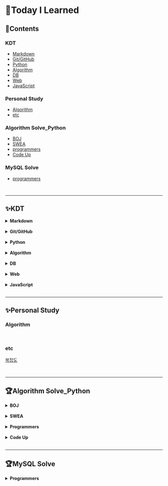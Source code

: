 # :book:**Today I Learned**

## :memo:**Contents**

### **KDT**

- [Markdown](#markdown)
- [Git/GitHub](#git)
- [Python](#python)
- [Algorithm](#algorithm)
- [DB](#db)
- [Web](#web)
- [JavaScript](#javascript)

### **Personal Study**

- [Algorithm](#algorithm-1)
- [etc](#etc)

### **Algorithm Solve_Python**

- [BOJ](#boj)
- [SWEA](#swea)
- [programmers](#programmers)
- [Code Up](#code-up)

### **MySQL Solve**

- [programmers](#programmers-1)


<br>

---

## :sparkles:**KDT**

<details id="markdown">
<summary><strong>Markdown</strong></summary>
<div markdown="1">
<br>

[Markdown](https://github.com/JiSuMun/TIL/blob/master/KDT_Multicampus/W01/221227_1.md)

</div>
</details>

<br>

<details id="git">
<summary><strong>Git/GitHub</strong></summary>
<div markdown="1">
<br>

[Git/GitHub_1: CLI, 버전 관리, Git 기본 명령어](https://github.com/JiSuMun/TIL/blob/master/KDT_Multicampus/W01/221227_2.md)

[Git/GitHub_2: 원격저장소 활용](https://github.com/JiSuMun/TIL/blob/master/KDT_Multicampus/W01/221228.md)

[Git/GitHub_3: Branch, Git Flow, 실습](https://github.com/JiSuMun/TIL/blob/master/KDT_Multicampus/W01/221229.md)

</div>
</details>

<br>

<details id="python">
<summary><strong>Python</strong></summary>
<div markdown="1">
<br>

[Python_1: Python 기초, 객체와 변수, 자료형, 연산자, 컨테이너](https://github.com/JiSuMun/TIL/blob/master/KDT_Multicampus/W02/230102.md)

[Python_2: 형 변환, 제어문(조건문, 반복문)](https://github.com/JiSuMun/TIL/blob/master/KDT_Multicampus/W02/230103.md)

[Python_3: 반복문, 함수](https://github.com/JiSuMun/TIL/blob/master/KDT_Multicampus/W02/230104.md)

[Python_4: 딕셔너리, 모듈, 표준 라이브러리, 에러와 예외](https://github.com/JiSuMun/TIL/blob/master/KDT_Multicampus/W02/230105.md)

[Python_5: 파일 입출력, JSON](https://github.com/JiSuMun/TIL/blob/master/KDT_Multicampus/W02/230106.md)

[Python_6: 메서드](https://github.com/JiSuMun/TIL/blob/master/KDT_Multicampus/W03/230109.md)

[Python_7: 사용자 정의 함수](https://github.com/JiSuMun/TIL/blob/master/KDT_Multicampus/W03/230110.md)

[Python_8: 사용자 정의 클래스](https://github.com/JiSuMun/TIL/blob/master/KDT_Multicampus/W03/230111.md)

[Python_9: 클래스와 상속, 조건표현식, enumerate 순회, Comprehension, lambda](https://github.com/JiSuMun/TIL/blob/master/KDT_Multicampus/W03/230112.md)

[Python_10: 외부 패키지 활용(requests), API, 프로젝트](https://github.com/JiSuMun/TIL/blob/master/KDT_Multicampus/W03/230113.md)

</div>
</details>

<br>

<details id="algorithm">
<summary><strong>Algorithm</strong></summary>
<div markdown="1">
<br>

[Algorithm_1: 기본 입출력](https://github.com/JiSuMun/TIL/blob/master/KDT_Multicampus/W04/230116.md)

[Algorithm_2: 시간 복잡도, 빅오 표기법, 리스트](https://github.com/JiSuMun/TIL/blob/master/KDT_Multicampus/W04/230117.md)

[Algorithm_3: 문자열](https://github.com/JiSuMun/TIL/blob/master/KDT_Multicampus/W04/230118.md)

[Algorithm_4: 딕셔너리(해시)](https://github.com/JiSuMun/TIL/blob/master/KDT_Multicampus/W04/230119.md)

[Algorithm_5: 스택, 큐](https://github.com/JiSuMun/TIL/blob/master/KDT_Multicampus/W05/230126.md)

[Algorithm_6: 힙, 셋](https://github.com/JiSuMun/TIL/blob/master/KDT_Multicampus/W05/230127.md)

[Algorithm_7: 이차원 리스트_이차원 리스트, 입력 받기](https://github.com/JiSuMun/TIL/blob/master/KDT_Multicampus/W06/230130.md)

[Algorithm_8: 이차원 리스트_순회, 전치, 회전](https://github.com/JiSuMun/TIL/blob/master/KDT_Multicampus/W06/230131.md)

[Algorithm_9: 완전 탐색](https://github.com/JiSuMun/TIL/blob/master/KDT_Multicampus/W06/230201.md)

[Algorithm_10: 그래프](https://github.com/JiSuMun/TIL/blob/master/KDT_Multicampus/W06/230202.md)

[Algorithm_11: 깊이우선탐색(DFS)](https://github.com/JiSuMun/TIL/blob/master/KDT_Multicampus/W07/230206.md)

[Algorithm_12: 단순 구현](https://github.com/JiSuMun/TIL/blob/master/KDT_Multicampus/W07/230207.md)

</div>
</details>

<br>

<details id="db">
<summary><strong>DB</strong></summary>
<div markdown="1">
<br>

[DB_1: 관계형 데이터베이스](https://github.com/JiSuMun/TIL/blob/master/KDT_Multicampus/W07/230208.md)

[DB_2: SQL_Querying Data, Sorting Data](https://github.com/JiSuMun/TIL/blob/master/KDT_Multicampus/W07/230209.md)

[DB_3: SQL_Filtering Data, Grouping Data](https://github.com/JiSuMun/TIL/blob/master/KDT_Multicampus/W08/230213.md)

[DB_4: SQL_Managing Tables, Modifying Data](https://github.com/JiSuMun/TIL/blob/master/KDT_Multicampus/W08/230214.md)

[DB_5: SQL_JOIN](https://github.com/JiSuMun/TIL/blob/master/KDT_Multicampus/W08/230215.md)

[DB_6: SQL_Subquery, Conditional Statements](https://github.com/JiSuMun/TIL/blob/master/KDT_Multicampus/W08/230216.md)

[DB_7: SQL_Transactions, Triggers](https://github.com/JiSuMun/TIL/blob/master/KDT_Multicampus/W09/230220.md)

[DB_7: SQL_Transactions, Triggers](https://github.com/JiSuMun/TIL/blob/master/KDT_Multicampus/W09/230220.md)

[DB_Test: 오답](https://github.com/JiSuMun/TIL/blob/master/KDT_Multicampus/W09/230224.md)

</div>
</details>

<br>

<details id="web">
<summary><strong>Web</strong></summary>
<div markdown="1">
<br>

[WEB_1: HTML, CSS 기초](https://github.com/JiSuMun/TIL/blob/master/KDT_Multicampus/W09/230222.md)

[WEB_2: BOX](https://github.com/JiSuMun/TIL/blob/master/KDT_Multicampus/W09/230223.md)

[WEB_3: Position](https://github.com/JiSuMun/TIL/blob/master/KDT_Multicampus/W10/230227.md)

[WEB_4: FlexBox](https://github.com/JiSuMun/TIL/blob/master/KDT_Multicampus/W10/230228.md)

[WEB_5: Semantics](https://github.com/JiSuMun/TIL/blob/master/KDT_Multicampus/W10/230302.md)

[WEB_6: Bootstrap_1](https://github.com/JiSuMun/TIL/blob/master/KDT_Multicampus/W11/230306.md)

[WEB_7: Bootstrap_2_Grid system](https://github.com/JiSuMun/TIL/blob/master/KDT_Multicampus/W11/230307.md)

[WEB_8: Bootstrap_3_Grid system Breakpoints](https://github.com/JiSuMun/TIL/blob/master/KDT_Multicampus/W11/230308.md)


</div>
</details>

<br>

<details id="javascript">
<summary><strong>JavaScript</strong></summary>
<div markdown="1">
<br>

[JavaScript_1: DOM](https://github.com/JiSuMun/TIL/blob/master/KDT_Multicampus/W12/230313.md)

[JavaScript_2: Basic syntax](https://github.com/JiSuMun/TIL/blob/master/KDT_Multicampus/W12/230314.md)

[JavaScript_3: Functions](https://github.com/JiSuMun/TIL/blob/master/KDT_Multicampus/W12/230315_1.md)

[JavaScript_4: Object](https://github.com/JiSuMun/TIL/blob/master/KDT_Multicampus/W12/230315_2.md)

[JavaScript_5: Array](https://github.com/JiSuMun/TIL/blob/master/KDT_Multicampus/W12/230315_3.md)

[JavaScript_6: Controlling event](https://github.com/JiSuMun/TIL/blob/master/KDT_Multicampus/W12/230316.md)

</div>
</details>

<br>

---

## :sparkles:**Personal Study**

### **Algorithm**



<br/>

### **etc**
[복잡도](https://github.com/JiSuMun/TIL/blob/master/Private_Study/Complexity.md)

<br/>



---

## :trophy:**Algorithm Solve_Python**

<details id="boj">
<summary><strong>BOJ</strong></summary>
<div markdown="1">
<br>

#### Gold I
[]()　[]()

#### Gold II
[]()　[]()

#### Gold III
[]()　[]()

#### Gold IV
[]()　[]()

#### Gold V
[]()　[]()

#### Silver I
[]()　[]()

#### Silver II
[1012_유기농 배추](https://github.com/JiSuMun/TIL/blob/master/BOJ/Silver_II/1012.py)　[]()　[]()

#### Silver III
[20291_파일 정리](https://github.com/JiSuMun/TIL/blob/master/BOJ/Silver_III/20291.py)　[]()

#### Silver IV
[1018_체스판 다시 칠하기](https://github.com/JiSuMun/TIL/blob/master/BOJ/Silver_IV/1018.py)　[1065_한수](https://github.com/JiSuMun/TIL/blob/master/BOJ/Silver_IV/1065.py)　[1269_대칭 차집합](https://github.com/JiSuMun/TIL/blob/master/BOJ/Silver_IV/1269.py)　[1302_베스트셀러](https://github.com/JiSuMun/TIL/blob/master/BOJ/Silver_IV/1302.py)　[10866_덱](https://github.com/JiSuMun/TIL/blob/master/BOJ/Silver_IV/10866.py)　[]()

#### Silver V
[1181_단어 정렬](https://github.com/JiSuMun/TIL/blob/master/BOJ/Silver_V/1181.py)　[1193_분수찾기](https://github.com/JiSuMun/TIL/blob/master/BOJ/Silver_V/1193.py)　[1251_단어 나누기](https://github.com/JiSuMun/TIL/blob/master/BOJ/Silver_V/1251.py)　[1316_그룹 단어 체커](https://github.com/JiSuMun/TIL/blob/master/BOJ/Silver_V/1316.py)　[1436_영화감독 숌](https://github.com/JiSuMun/TIL/blob/master/BOJ/Silver_V/1436.py)　[2167_2차원 배열의 합](https://github.com/JiSuMun/TIL/blob/master/BOJ/Silver_V/2167.py)　[2941_크로아티아 알파벳](https://github.com/JiSuMun/TIL/blob/master/BOJ/Silver_V/2941.py)　[2581_소수](https://github.com/JiSuMun/TIL/blob/master/BOJ/Silver_V/2581.py)　[]()　[]()

#### Bronze I
[1110_더하기 사이클](https://github.com/JiSuMun/TIL/blob/master/BOJ/Bronze_I/1110.py)　[1157_단어 공부](https://github.com/JiSuMun/TIL/blob/master/BOJ/Bronze_I/1157.py)　[1259_팰린드롬수](https://github.com/JiSuMun/TIL/blob/master/BOJ/Bronze_I/1259.py)　[1526_가장 큰 금민수](https://github.com/JiSuMun/TIL/blob/master/BOJ/Bronze_I/1526.py)　[1546_평균](https://github.com/JiSuMun/TIL/blob/master/BOJ/Bronze_I/1546.py)　[2869_달팽이는 올라가고 싶다](https://github.com/JiSuMun/TIL/blob/master/BOJ/Bronze_I/2869.py)　[]()

#### Bronze II
[1152_단어의 개수](https://github.com/JiSuMun/TIL/blob/master/BOJ/Bronze_II/1152.py)　[1225_이상한 곱셈](https://github.com/JiSuMun/TIL/blob/master/BOJ/Bronze_II/1225.py)　[1453_피시방 알바](https://github.com/JiSuMun/TIL/blob/master/BOJ/Bronze_II/1453.py)　[2789_유학 금지](https://github.com/JiSuMun/TIL/blob/master/BOJ/Bronze_II/2789.py)　[]()

#### Bronze III
[1085_직사각형에서 탈출](https://github.com/JiSuMun/TIL/blob/master/BOJ/Bronze_III/1085.py)　[]()　[]()

#### Bronze IV
[]()　[]()

#### Bronze V
[1000_A+B](https://github.com/JiSuMun/TIL/blob/master/BOJ/Bronze_V/1000.py)　[1001_A-B](https://github.com/JiSuMun/TIL/blob/master/BOJ/Bronze_V/1001.py)　[1008_A/B](https://github.com/JiSuMun/TIL/blob/master/BOJ/Bronze_V/1008.py)　[1330_두 수 비교하기](https://github.com/JiSuMun/TIL/blob/master/BOJ/Bronze_V/1330.py)　[]()

</div>
</details>

<br>

<details id="swea">
<summary><strong>SWEA</strong></summary>
<div markdown="1">
<br>

[]()　[]()　[]()　

</div>
</details>

<br>

<details id="programmers">
<summary><strong>Programmers</strong></summary>
<div markdown="1">
<br>

#### Level 1
[폰켓몬](https://github.com/JiSuMun/TIL/blob/master/programmers/Level1/1845.py)　[완주하지 못한 선수](https://github.com/JiSuMun/TIL/blob/master/programmers/Level1/42576.py)　[같은 숫자는 싫어](https://github.com/JiSuMun/TIL/blob/master/programmers/Level1/12906.py)　[K번째수](https://github.com/JiSuMun/TIL/blob/master/programmers/Level1/42748.py)　[]()　[]()　[]()　[]()　[]()

#### Level 2
[전화번호 목록](https://github.com/JiSuMun/TIL/blob/master/programmers/Level2/42577.py)　[위장](https://github.com/JiSuMun/TIL/blob/master/programmers/Level2/42578.py)　[기능개발](https://github.com/JiSuMun/TIL/blob/master/programmers/Level2/42586.py)　[올바른 괄호](https://github.com/JiSuMun/TIL/blob/master/programmers/Level2/12909.py)　[프린터](https://github.com/JiSuMun/TIL/blob/master/programmers/Level2/42587.py)　[다리를 지나는 트럭](https://github.com/JiSuMun/TIL/blob/master/programmers/Level2/42583.py)　[주식가격](https://github.com/JiSuMun/TIL/blob/master/programmers/Level2/42584.py)　[더 맵게](https://github.com/JiSuMun/TIL/blob/master/programmers/Level2/42626.py)　[더 맵게](https://github.com/JiSuMun/TIL/blob/master/programmers/Level2/42626.py)　[가장 큰 수](https://github.com/JiSuMun/TIL/blob/master/programmers/Level2/42746.py)　[H-Index](https://github.com/JiSuMun/TIL/blob/master/programmers/Level2/42747.py)　[]()　[]()　[]()

#### Level 3
[베스트앨범](https://github.com/JiSuMun/TIL/blob/master/programmers/Level3/42579.py)　[디스크 컨트롤러](https://github.com/JiSuMun/TIL/blob/master/programmers/Level3/42627.py)　[이중우선순위큐](https://github.com/JiSuMun/TIL/blob/master/programmers/Level3/42628.py)　[]()

</div>
</details>

<br>

<details id="code-up">
<summary><strong>Code Up</strong></summary>
<div markdown="1">
<br>

[기초_출력](https://github.com/JiSuMun/TIL/tree/master/CodeUp/Basic_Output)　[기초_입출력](https://github.com/JiSuMun/TIL/tree/master/CodeUp/Basic_IO)　[기초_값변환](https://github.com/JiSuMun/TIL/tree/master/CodeUp/Basic_ValueConversion)　[기초_출력변환](https://github.com/JiSuMun/TIL/tree/master/CodeUp/Basic_OutputConversion)　[기초_산술연산](https://github.com/JiSuMun/TIL/tree/master/CodeUp/Basic_ArithmeticOperation)　[기초_비트시프트연산](https://github.com/JiSuMun/TIL/tree/master/CodeUp/Basic_BitShiftOperation)　[기초_비교연산](https://github.com/JiSuMun/TIL/tree/master/CodeUp/Basic_ComparisonOperation)　[기초_논리연산](https://github.com/JiSuMun/TIL/tree/master/CodeUp/Basic_LogicalOperation)　[기초_비트단위논리연산](https://github.com/JiSuMun/TIL/tree/master/CodeUp/Basic_BitwiseLogicOperation)　[기초_3항연산](https://github.com/JiSuMun/TIL/tree/master/CodeUp/Basic_TrinomialArithmetic)　[기초_조건/선택실행구조](https://github.com/JiSuMun/TIL/tree/master/CodeUp/Basic_Conditions_SelectionExecutionStructure)　[기초_반복실행구조](https://github.com/JiSuMun/TIL/tree/master/CodeUp/Basic_RepeatedExecutionStructure)　[기초_종합](https://github.com/JiSuMun/TIL/tree/master/CodeUp/Basic_Overall)　[기초_리스트](https://github.com/JiSuMun/TIL/tree/master/CodeUp/Basic_List)

</div>
</details>

<br>

---

## :trophy:**MySQL Solve**

<details id="programmers-1">
<summary><strong>Programmers</strong></summary>
<div markdown="1">
<br>

#### Level 1
[]()　[]()　[]()　

#### Level 2
[]()　[]()　[]()　

#### Level 3
[]()　[]()　[]()　

</div>
</details>

<br>
